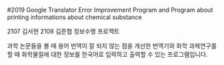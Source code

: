 #2019 Google Translator Error Improvement Program and Program about printing informations about chemical substance 

2107 김서현 2108 김준협 정보수행 프로젝트

과학 논문들을 볼 때 용어 번역이 잘 되지 않는 점을 개선한 번역기와 화학 과제연구를 할 때 화학물질에 대한 정보를 한국어로 입력하고 출력할 수 있는 프로그램입니다.

